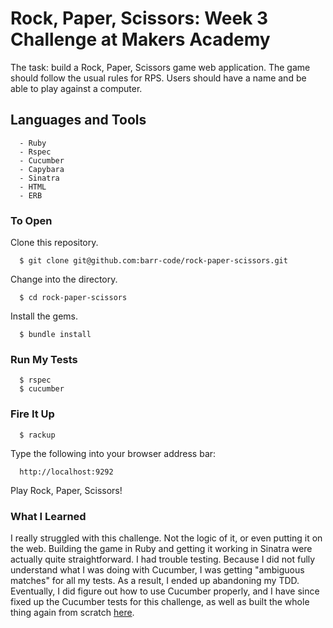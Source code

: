 # Rock, Paper, Scissors: Week 3 Challenge at Makers Academy
The task: build a Rock, Paper, Scissors game web application. The game should follow the usual rules for RPS.
Users should have a name and be able to play against a computer.

## Languages and Tools
```
  - Ruby
  - Rspec
  - Cucumber
  - Capybara
  - Sinatra
  - HTML
  - ERB
```

### To Open
Clone this repository.
```
  $ git clone git@github.com:barr-code/rock-paper-scissors.git
```
Change into the directory.
```
  $ cd rock-paper-scissors
```
Install the gems.
```
  $ bundle install
```

### Run My Tests
```
  $ rspec
  $ cucumber
```

### Fire It Up
```
  $ rackup
```
Type the following into your browser address bar:
```
  http://localhost:9292
```
Play Rock, Paper, Scissors!

### What I Learned
I really struggled with this challenge. Not the logic of it, or even putting it on the web. Building the game in Ruby
and getting it working in Sinatra were actually quite straightforward. I had trouble testing. Because I did not fully
understand what I was doing with Cucumber, I was getting "ambiguous matches" for all my tests. As a result, I ended
up abandoning my TDD. Eventually, I did figure out how to use Cucumber properly, and I have since fixed up the Cucumber
tests for this challenge, as well as built the whole thing again from scratch [here](https://github.com/barr-code/RPS_2).
